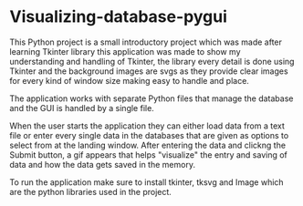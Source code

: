 # Visualizing-database-pygui

This Python project is a small introductory project which was made after learning Tkinter library this application was made to show my understanding and handling of Tkinter, the library every detail is done using Tkinter and the background images are svgs as they provide clear images for every kind of window size making easy to handle and place.

The application works with separate Python files that manage the database and the GUI is handled by a single file.

When the user starts the application they can either load data from a text file or enter every single data in the databases that are given as options to select from at the landing window. After entering the data and clickng the Submit button, a gif appears that helps "visualize" the entry and saving of data and how the data gets saved in the memory.

To run the application make sure to install tkinter, tksvg and Image which are the python libraries used in the project.
